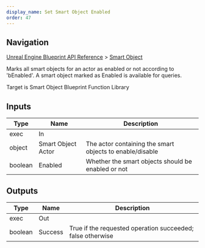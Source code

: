 ```yaml
---
display_name: Set Smart Object Enabled
order: 47
---
```

## Navigation

[Unreal Engine Blueprint API Reference](https://dev.epicgames.com/documentation/en-us/unreal-engine/BlueprintAPI) > [Smart Object](https://dev.epicgames.com/documentation/en-us/unreal-engine/BlueprintAPI/SmartObject)

Marks all smart objects for an actor as enabled or not according to 'bEnabled'. A smart object marked as Enabled is available for queries.

Target is Smart Object Blueprint Function Library

## Inputs

| Type | Name | Description |
| --- | --- | --- |
| exec | In |  |
| object | Smart Object Actor | The actor containing the smart objects to enable/disable |
| boolean | Enabled | Whether the smart objects should be enabled or not |

## Outputs

| Type | Name | Description |
| --- | --- | --- |
| exec | Out |  |
| boolean | Success | True if the requested operation succeeded; false otherwise |

